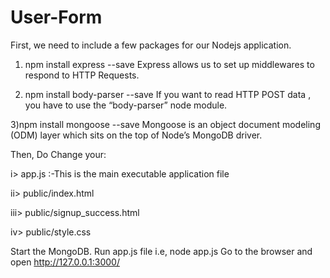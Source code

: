 # User-Form
First, we need to include a few packages for our Nodejs application.

1) npm install express --save
Express allows us to set up middlewares to respond to HTTP Requests.

2) npm install body-parser --save
If you want to read HTTP POST data , you have to use the “body-parser” node module.

3)npm install mongoose --save
Mongoose is an object document modeling (ODM) layer which sits on the top of Node’s MongoDB driver.

Then,
Do Change your:

i> app.js :-This is the main executable application file

ii> public/index.html

iii> public/signup_success.html

iv> public/style.css

Start the MongoDB.
Run app.js file i.e, node app.js
Go to the browser and open http://127.0.0.1:3000/
